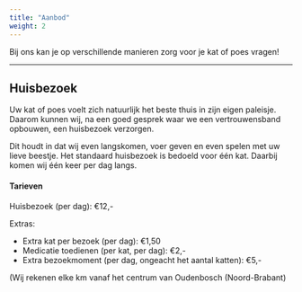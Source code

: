 ```yaml
---
title: "Aanbod"
weight: 2
---
```


Bij ons kan je op verschillende manieren zorg voor je kat of poes vragen!

---

## Huisbezoek

Uw kat of poes voelt zich natuurlijk het beste thuis in zijn eigen paleisje. Daarom kunnen wij, na een goed gesprek waar we een vertrouwensband opbouwen, een huisbezoek verzorgen.

Dit houdt in dat wij even langskomen, voer geven en even spelen met uw lieve beestje. Het standaard huisbezoek is bedoeld voor één kat. Daarbij komen wij één keer per dag langs.

#### Tarieven

Huisbezoek (per dag): €12,-

Extras:

- Extra kat per bezoek (per dag): €1,50
- Medicatie toedienen (per kat, per dag): €2,-
- Extra bezoekmoment (per dag, ongeacht het aantal katten): €5,-

(Wij rekenen elke km vanaf het centrum van Oudenbosch (Noord-Brabant)
